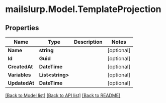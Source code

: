 # mailslurp.Model.TemplateProjection
## Properties

Name | Type | Description | Notes
------------ | ------------- | ------------- | -------------
**Name** | **string** |  | [optional] 
**Id** | **Guid** |  | [optional] 
**CreatedAt** | **DateTime** |  | [optional] 
**Variables** | **List&lt;string&gt;** |  | [optional] 
**UpdatedAt** | **DateTime** |  | [optional] 

[[Back to Model list]](../README#documentation-for-models) [[Back to API list]](../README#documentation-for-api-endpoints) [[Back to README]](../README)

